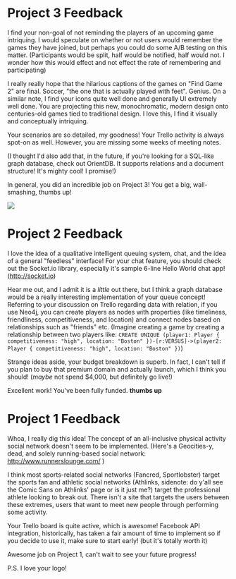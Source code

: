 # Project 3 Feedback

I find your non-goal of not reminding the players of an upcoming game intriquing. I would speculate on whether or not users would remember the games they have joined, but perhaps you could do some A/B testing on this matter. (Participants would be split, half would be notified, half would not. I wonder how this would effect and not effect the rate of remembering and participating)

I really really hope that the hilarious captions of the games on "Find Game 2" are final. Soccer, "the one that is actually played with feet". Genius. On a similar note, I find your icons quite well done and generally UI extremely well done. You are projecting this new, monochromatic, modern design onto centuries-old games tied to traditional design. I love this, I find it visually and conceptually intriquing.

Your scenarios are so detailed, my goodness! Your Trello activity is always spot-on as well.
However, you are missing some weeks of meeting notes.

(I thought I'd also add that, in the future, if you're looking for a SQL-like graph database, check out OrientDB. It supports relations and a document structure! It's mighty cool! I promise!)

In general, you did an incredible job on Project 3!  You get a big, wall-smashing, thumbs up!

<img src="http://fileinabox.com/files/2008/11/thumbs-up.jpg">

# Project 2 Feedback

I love the idea of a qualitative intelligent queuing system, chat, and the idea of a general "feedless" interface! For your chat feature, you should check out the Socket.io library, especially it's sample 6-line Hello World chat app! (http://socket.io) 

Hear me out, and I admit it is a *little* out there, but I think a graph database would be a really interesting implementation of your queue concept! Referring to your discussion on Trello regarding data with relation, if you use Neo4j, you can create players as nodes with properties (like timeliness, friendliness, competitiveness, and location) and connect nodes based on relationships such as "friends" etc. (Imagine creating a game by creating a relationship between two players like: `CREATE UNIQUE (player1: Player { competitiveness: "high", location: "Boston" })-[r:VERSUS]->(player2: Player { competitiveness: "high", location: "Boston" })`) 

Strange ideas aside, your budget breakdown is superb. In fact, I can't tell if you plan to buy that premium domain and actually launch, which I think you should! (*maybe* not spend $4,000, but definitely go live!)

Excellent work! You've been fully funded. **thumbs up**
 

# Project 1 Feedback

Whoa, I really dig this idea! The concept of an all-inclusive physical activity social network doesn't seem to be implemented. (Here's a Geocities-y, dead, and solely running-based social network: http://www.runnerslounge.com/ ) 

I think most sports-related social networks (Fancred, Sportlobster) target the sports fan and athletic social networks (Athlinks, sidenote: do y'all see the Comic Sans on Athlinks' page or is it just me?) target the professional athlete looking to break out. There isn't a site that targets the users between these extremes, users that want to meet new people through performing some activity.

Your Trello board is quite active, which is awesome! Facebook API integration, historically, has taken a fair amount of time to implement so if you decide to use it, make sure to start early! (but it's totally worth it) 

Awesome job on Project 1, can't wait to see your future progress!

P.S. I love your logo!
